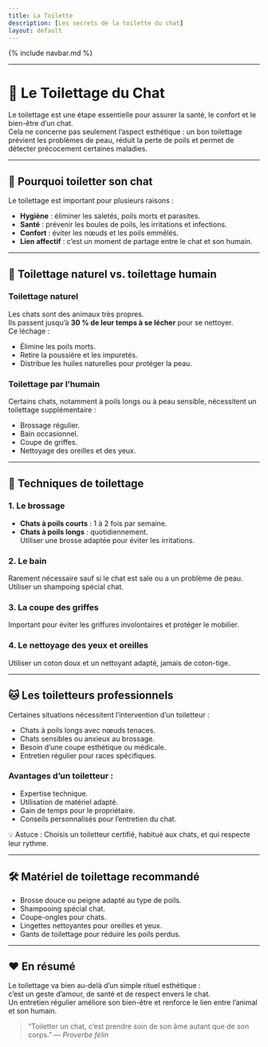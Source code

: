 ```yaml
---
title: La Toilette
description: [Les secrets de la toilette du chat]
layout: default
---
```


{% include navbar.md %}

---

# 🛁 Le Toilettage du Chat

Le toilettage est une étape essentielle pour assurer la santé, le confort et le bien-être d’un chat.  
Cela ne concerne pas seulement l’aspect esthétique : un bon toilettage prévient les problèmes de peau, réduit la perte de poils et permet de détecter précocement certaines maladies.

---

## 🌿 Pourquoi toiletter son chat

Le toilettage est important pour plusieurs raisons :
- **Hygiène** : éliminer les saletés, poils morts et parasites.
- **Santé** : prévenir les boules de poils, les irritations et infections.
- **Confort** : éviter les nœuds et les poils emmêlés.
- **Lien affectif** : c’est un moment de partage entre le chat et son humain.

---

## 🐾 Toilettage naturel vs. toilettage humain

### Toilettage naturel  
Les chats sont des animaux très propres.  
Ils passent jusqu’à **30 % de leur temps à se lécher** pour se nettoyer.  
Ce léchage :
- Élimine les poils morts.
- Retire la poussière et les impuretés.
- Distribue les huiles naturelles pour protéger la peau.

### Toilettage par l’humain  
Certains chats, notamment à poils longs ou à peau sensible, nécessitent un toilettage supplémentaire :
- Brossage régulier.
- Bain occasionnel.
- Coupe de griffes.
- Nettoyage des oreilles et des yeux.

---

## 📌 Techniques de toilettage

### 1. Le brossage  
- **Chats à poils courts** : 1 à 2 fois par semaine.  
- **Chats à poils longs** : quotidiennement.  
Utiliser une brosse adaptée pour éviter les irritations.

### 2. Le bain  
Rarement nécessaire sauf si le chat est sale ou a un problème de peau.  
Utiliser un shampoing spécial chat.

### 3. La coupe des griffes  
Important pour éviter les griffures involontaires et protéger le mobilier.

### 4. Le nettoyage des yeux et oreilles  
Utiliser un coton doux et un nettoyant adapté, jamais de coton-tige.

---

## 🐱 Les toiletteurs professionnels

Certaines situations nécessitent l’intervention d’un toiletteur :
- Chats à poils longs avec nœuds tenaces.
- Chats sensibles ou anxieux au brossage.
- Besoin d’une coupe esthétique ou médicale.
- Entretien régulier pour races spécifiques.

### Avantages d’un toiletteur :
- Expertise technique.
- Utilisation de matériel adapté.
- Gain de temps pour le propriétaire.
- Conseils personnalisés pour l’entretien du chat.

💡 Astuce : Choisis un toiletteur certifié, habitué aux chats, et qui respecte leur rythme.

---

## 🛠️ Matériel de toilettage recommandé

- Brosse douce ou peigne adapté au type de poils.
- Shampooing spécial chat.
- Coupe-ongles pour chats.
- Lingettes nettoyantes pour oreilles et yeux.
- Gants de toilettage pour réduire les poils perdus.

---

## ❤️ En résumé

Le toilettage va bien au-delà d’un simple rituel esthétique :  
c’est un geste d’amour, de santé et de respect envers le chat.  
Un entretien régulier améliore son bien-être et renforce le lien entre l’animal et son humain.

> “Toiletter un chat, c’est prendre soin de son âme autant que de son corps.” — *Proverbe félin*

